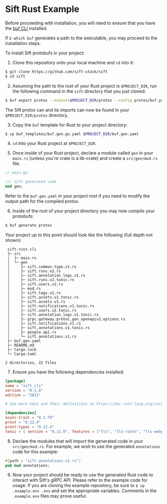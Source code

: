 # Sift Rust Example

Before proceeding with installation, you will need to ensure that you have the [buf CLI](https://buf.build/docs/installation) installed.

If `$ which buf` generates a path to the executable, you may proceed to the installation steps.

To install Sift protobufs in your project:

1. Clone this repository onto your local machine and `cd` into it:

```bash
$ git clone https://github.com/sift-stack/sift
$ cd sift
```

2. Assuming the path to the root of your Rust project is `$PROJECT_DIR`, run the following command in the `sift` directory that you just cloned:

```bash
$ buf export protos --output=$PROJECT_DIR/protos --config protos/buf.yaml
```

The Sift protos can and its imports can now be found in your `$PROJECT_DIR/protos` directory.

3. Copy the `buf` template for Rust to your project directory:

```bash
$ cp buf_templates/buf.gen.go.yaml $PROJECT_DIR/buf.gen.yaml
```

4. `cd` into your Rust project at `$PROJECT_DIR`.

5. Once inside of your Rust project, declare a module called `gen` in your `main.rs` (unless you're crate is a lib-crate) and create a `src/gen/mod.rs` file.

```rust
// main.go

/// Sift generated code
mod gen;
```

Refer to the `buf.gen.yaml` in your project root if you need to modify the output path for the compiled protos.


6. Inside of the root of your project directory you may now compile your protobufs:

```bash
$ buf generate protos
```

Your project up to this point should look like the following (full depth not shown):

```
 sift-rust-cli
 ├─ src
 │  ├─ main.rs
 │  └─ gen
 │     ├─ sift.common.type.v1.rs
 │     ├─ sift.runs.v2.rs
 │     ├─ sift.annotation_logs.v1.rs
 │     ├─ sift.runs.v2.tonic.rs
 │     ├─ sift.users.v2.rs
 │     ├─ mod.rs
 │     ├─ sift.tags.v1.rs
 │     ├─ sift.assets.v1.tonic.rs
 │     ├─ sift.assets.v1.rs
 │     ├─ sift.notifications.v1.tonic.rs
 │     ├─ sift.users.v2.tonic.rs
 │     ├─ sift.annotation_logs.v1.tonic.rs
 │     ├─ grpc.gateway.protoc_gen_openapiv2.options.rs
 │     ├─ sift.notifications.v1.rs
 │     ├─ sift.annotations.v1.tonic.rs
 │     ├─ google.api.rs
 │     └─ sift.annotations.v1.rs
 ├─ buf.gen.yaml
 ├─ README.md
 ├─ Cargo.lock
 └─ Cargo.toml

2 directories, 22 files
```

7. Ensure you have the following dependencies installed:

```toml
[package]
name = "sift_cli"
version = "0.1.0"
edition = "2021"

# See more keys and their definitions at https://doc.rust-lang.org/cargo/reference/manifest.html

[dependencies]
async-trait = "0.1.79"
prost = "0.12.4"
prost-types = "0.12.4"
tonic = { version = "0.11.0", features = ["tls", "tls-roots", "tls-webpki-roots"] }
```

8. Declare the modules that will import the generated code in your `src/gen/mod.rs`. For example, we wish to use the generated `annotations` code for this example:

```rust
#[path = "sift.annotations.v1.rs"]
pub mod annotations;
```

9. Now your project should be ready to use the generated Rust code to interact with Sift's gRPC API. Please refer to the example code for usage.
If you are cloning the example repository, be sure to `$ cp .example.env .env` and set the appropriate variables. Comments in the `.example.env` files
may prove useful.

